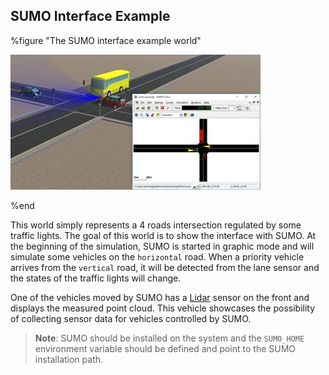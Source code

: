 ## SUMO Interface Example

%figure "The SUMO interface example world"

![sumo_interface_example.png](images/sumo_interface_example.thumbnail.jpg)

%end

This world simply represents a 4 roads intersection regulated by some traffic lights.
The goal of this world is to show the interface with SUMO.
At the beginning of the simulation, SUMO is started in graphic mode and will simulate some vehicles on the `horizontal` road.
When a priority vehicle arrives from the `vertical` road, it will be detected from the lane sensor and the states of the traffic lights will change.

One of the vehicles moved by SUMO has a [Lidar](../reference/lidar.md) sensor on the front and displays the measured point cloud.
This vehicle showcases the possibility of collecting sensor data for vehicles controlled by SUMO.

> **Note**: SUMO should be installed on the system and the `SUMO_HOME` environment variable should be defined and point to the SUMO installation path.

